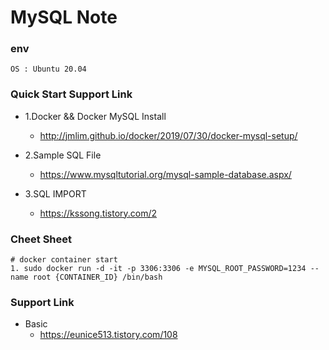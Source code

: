 
# MySQL Note

### env 
```
OS : Ubuntu 20.04
```

### Quick Start Support Link
 - 1.Docker && Docker MySQL Install 
   - http://jmlim.github.io/docker/2019/07/30/docker-mysql-setup/

 - 2.Sample SQL File
   - https://www.mysqltutorial.org/mysql-sample-database.aspx/

 - 3.SQL IMPORT
   - https://kssong.tistory.com/2


### Cheet Sheet
```
# docker container start
1. sudo docker run -d -it -p 3306:3306 -e MYSQL_ROOT_PASSWORD=1234 --name root {CONTAINER_ID} /bin/bash
```


### Support Link
 - Basic
   - https://eunice513.tistory.com/108
